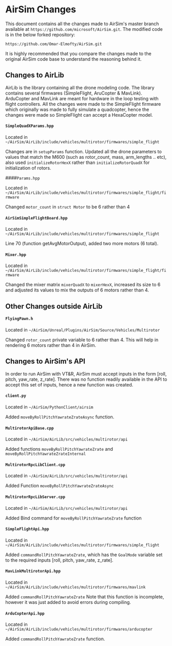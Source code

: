 
# AirSim Changes

This document contains all the changes made to AirSim's master branch available at `https://github.com/microsoft/AirSim.git`.
The modified code is in the below forked repository:

```
https://github.com/Omar-Elmofty/AirSim.git
```

It is highly recommended that you compare the changes made to the original AirSim code base to understand the reasoning behind it. 

## Changes to AirLib

AirLib is the library containing all the drone modeling code. The library contains several firmwares (SimpleFlight, AruCopter & MavLink). ArduCopter and MavLink are meant for hardware in the loop testing with flight controllers. All the changes were made to the SimpleFlight firmware which originally was made to fully simulate a quadcopter, hence the changes were made so SimpleFlight can accept a HexaCopter model.


#### `SimpleQuadXParams.hpp` 

Located in `~/AirSim/AirLib/include/vehicles/multirotor/firmwares/simple_flight`


Changes are in `setupParams` function. Updated all the drone parameters to values that match the M600 (such as rotor_count, mass, arm_lengths .. etc), also used `initializeRotorHexX` rather than `initializeRotorQuadX` for initialization of rotors.


####`Params.hpp` 

Located in `~/AirSim/AirLib/include/vehicles/multirotor/firmwares/simple_flight/firmware`

Changed `motor_count`  in `struct Motor` to be 6 rather than 4


#### `AirSimSimpleFlightBoard.hpp`

Located in `~/AirSim/AirLib/include/vehicles/multirotor/firmwares/simple_flight`

Line 70 (function getAvgMotorOutput), added two more motors (6 total).


#### `Mixer.hpp` 

Located in `~/AirSim/AirLib/include/vehicles/multirotor/firmwares/simple_flight/firmware`

Changed the mixer matrix `mixerQuadX` to `mixerHexX`, increased its size to 6 and adjusted its values to mix the outputs of 6 motors rather than 4.

## Other Changes outside AirLib

#### `FlyingPawn.h`

Located in `~/AirSim/Unreal/Plugins/AirSim/Source/Vehicles/Multirotor`

Changed `rotor_count` private variable to 6 rather than 4. This will help in rendering 6 motors rather than 4 in AirSim.


## Changes to AirSim's API

In order to run AirSim with VT&R, AirSim must accept inputs in the form [roll, pitch, yaw_rate, z_rate]. There was no function readily available in the API to accept this set of inputs, hence a new function was created.


#### `client.py`

Located in `~/AirSim/PythonClient/airsim`

Added `moveByRollPitchYawrateZrateAsync` function. 

#### `MultirotorApiBase.cpp`

Located in `~/AirSim/AirLib/src/vehicles/multirotor/api`

Added functions `moveByRollPitchYawrateZrate` and `moveByRollPitchYawrateZrateInternal`

#### `MultirotorRpcLibClient.cpp`

Located in `~/AirSim/AirLib/src/vehicles/multirotor/api`

Added Function `moveByRollPitchYawrateZrateAsync`

#### `MultirotorRpcLibServer.cpp`

Located in `~/AirSim/AirLib/src/vehicles/multirotor/api`

Added Bind command for `moveByRollPitchYawrateZrate` function

#### `SimpleFlightApi.hpp`

Located in `~/AirSim/AirLib/include/vehicles/multirotor/firmwares/simple_flight`

Added `commandRollPitchYawrateZrate`, which has the `GoalMode` variable set to the required inputs [roll, pitch, yaw_rate, z_rate].

#### `MavLinkMultirotorApi.hpp`

Located in `~/AirSim/AirLib/include/vehicles/multirotor/firmwares/mavlink`

Added `commandRollPitchYawrateZrate` Note that this function is incomplete, however it was just added to avoid errors during compiling.

#### `ArduCopterApi.hpp`

Located in `~/AirSim/AirLib/include/vehicles/multirotor/firmwares/arducopter` 

Added `commandRollPitchYawrateZrate` function. 

